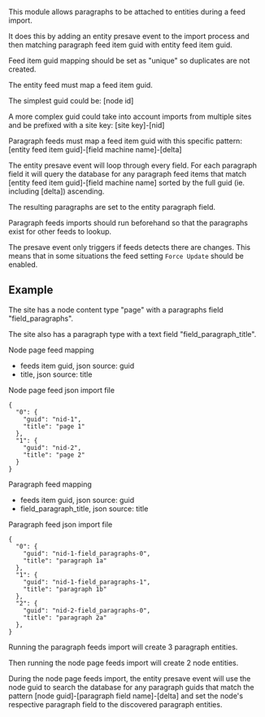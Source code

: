 This module allows paragraphs to be attached to entities during a feed import.

It does this by adding an entity presave event to the import process and then
matching paragraph feed item guid with entity feed item guid.

Feed item guid mapping should be set as "unique" so duplicates are not created.

The entity feed must map a feed item guid.

The simplest guid could be: [node id]

A more complex guid could take into account imports from multiple sites and
be prefixed with a site key: [site key]-[nid]

Paragraph feeds must map a feed item guid with this specific pattern:
[entity feed item guid]-[field machine name]-[delta]

The entity presave event will loop through every field. For each paragraph
field it will query the database for any paragraph feed items that match
[entity feed item guid]-[field machine name] sorted by the full guid (ie.
including [delta]) ascending.

The resulting paragraphs are set to the entity paragraph field.

Paragraph feeds imports should run beforehand so that the paragraphs exist for
other feeds to lookup.

The presave event only triggers if feeds detects there are changes. This means
that in some situations the feed setting `Force Update` should be enabled.

## Example

The site has a node content type "page" with a paragraphs field "field_paragraphs".

The site also has a paragraph type with a text field "field_paragraph_title".

Node page feed mapping
- feeds item guid, json source: guid
- title, json source: title

Node page feed json import file
```
{
  "0": {
    "guid": "nid-1",
    "title": "page 1"
  },
  "1": {
    "guid": "nid-2",
    "title": "page 2"
  }
}
```
Paragraph feed mapping
- feeds item guid, json source: guid
- field_paragraph_title, json source: title

Paragraph feed json import file
```
{
  "0": {
    "guid": "nid-1-field_paragraphs-0",
    "title": "paragraph 1a"
  },
  "1": {
    "guid": "nid-1-field_paragraphs-1",
    "title": "paragraph 1b"
  },
  "2": {
    "guid": "nid-2-field_paragraphs-0",
    "title": "paragraph 2a"
  },
}
```

Running the paragraph feeds import will create 3 paragraph entities.

Then running the node page feeds import will create 2 node entities.

During the node page feeds import, the entity presave event will use the node guid to search the database for any paragraph guids that match the pattern [node guid]-[paragraph field name]-[delta] and set the node's respective paragraph field to the discovered paragraph entities.
